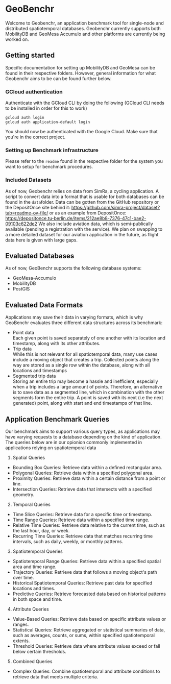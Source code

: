 # GeoBenchr
Welcome to Geobenchr, an application benchmark tool for single-node and distributed spatiotemporal databases.
Geobenchr currently supports both MobilityDB and GeoMesa Accumulo and other platforms are currently being worked on. 
## Getting started 
Specific documentation for setting up MobilityDB and GeoMesa can be found in their respective folders. 
However, general information for what Geobenchr aims to be can be found further below.
### GCloud authentication
Authenticate with the GCloud CLI by doing the following (GCloud CLI needs to be installed in order for this to work)
```
gcloud auth login
gcloud auth application-default login
```
You should now be authenticated with the Google Cloud. Make sure that you're in the correct project.
### Setting up Benchmark infrastructure
Please refer to the `readme` found in the respective folder for the system you want to setup for benchmark procedures.
### Included Datasets
As of now, Geobenchr relies on  data from SimRa, a cycling application. A script to convert data into a format that is usable for both databases can be found in the `data`folder.  Data can be gotten from the GitHub repository or the DepositOnce site behind it: https://github.com/simra-project/dataset?tab=readme-ov-file/ or as an example from DepositOnce: https://depositonce.tu-berlin.de/items/212ae8b8-7376-47c1-bae2-09103c622de2 
We also include aviation data, which is semi-publically available (pending a registration with the service). We plan on swapping to a more detailed dataset for our aviation application in the future, as flight data here is given with large gaps.
## Evaluated Databases
As of now, GeoBenchr supports the following database systems:
- GeoMesa-Accumulo
- MobilityDB
- PostGIS
## Evaluated Data Formats
Applications may save their data in varying formats, which is why GeoBenchr evaluates three different data structures across its benchmark:
- Point data  
Each given point is saved separately of one another with its location and timestamp, along with its other attributes.
- Trip data  
While this is not relevant for all spatiotemporal data, many use cases include a moving object that creates a trip. Collected points along the way are stored as a single row within the database, along with all locations and timestamps
- Segmented trip data  
Storing an entire trip may become a hassle and inefficient, especially when a trip includes a large amount of points. Therefore, an alternative is to save data as a segmented line, which in combination with the other segments form the entire trip. A point is saved with its next (i.e the next generated) point, along with start and end timestamps of that line. 
## Application Benchmark Queries 
Our benchmark aims to support various query types, as applications may have varying requests to a database depending on the kind of application. The queries below are in our opionion commonly implemented in applications relying on spatiotemporal data
1. Spatial Queries
- Bounding Box Queries: Retrieve data within a defined rectangular area.  
- Polygonal Queries: Retrieve data within a specified polygonal area.  
- Proximity Queries: Retrieve data within a certain distance from a point or line.  
- Intersection Queries: Retrieve data that intersects with a specified geometry.  
2. Temporal Queries
- Time Slice Queries: Retrieve data for a specific time or timestamp.  
- Time Range Queries: Retrieve data within a specified time range.  
- Relative Time Queries: Retrieve data relative to the current time, such as the last hour, day, or week.  
- Recurring Time Queries: Retrieve data that matches recurring time intervals, such as daily, weekly, or monthly patterns.  
3. Spatiotemporal Queries
- Spatiotemporal Range Queries: Retrieve data within a specified spatial area and time range.  
- Trajectory Queries: Retrieve data that follows a moving object's path over time.  
- Historical Spatiotemporal Queries: Retrieve past data for specified locations and times.  
- Predictive Queries: Retrieve forecasted data based on historical patterns in both space and time.  
4. Attribute Queries
- Value-Based Queries: Retrieve data based on specific attribute values or ranges.  
- Statistical Queries: Retrieve aggregated or statistical summaries of data, such as averages, counts, or sums, within specified spatiotemporal extents.  
- Threshold Queries: Retrieve data where attribute values exceed or fall below certain thresholds.
5. Combined Queries
- Complex Queries: Combine spatiotemporal and attribute conditions to retrieve data that meets multiple criteria.  